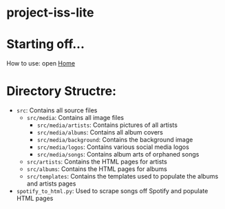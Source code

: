 # project-iss-lite 

# Starting off...
How to use: open [Home](./src/index.html)

# Directory Structre:
- ``src``: Contains all source files
  - ``src/media``: Contains all image files
	- ``src/media/artists``: Contains pictures of all artists
	- ``src/media/albums``: Contains all album covers
    - ``src/media/background``: Contains the background image
    - ``src/media/logos``: Contains various social media logos
    - ``src/media/songs``: Contains album arts of orphaned songs
  - ``src/artists``: Contains the HTML pages for artists
  - ``src/albums``: Contains the HTML pages for albums
  - ``src/templates``: Contains the templates used to populate the albums and artists pages
- ``spotify_to_html.py``: Used to scrape songs off Spotify and populate HTML pages
